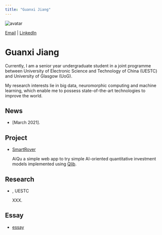 ```yaml
---
title: "Guanxi Jiang"
---
```


![avatar](https://raw.github.com/guanxijiang/guanxijiang.github.io/main/gxj.jpg)

[Email](mailto:2429648J@student.gla.ac.uk) \| [LinkedIn](https://www.linkedin.com/in/GuanxiJiang/)

# Guanxi Jiang

Currently, I am a senior year undergraduate student in a joint programme between University of Electronic Science and Technology of China (UESTC) and University of Glasgow (UoG). 

My research interests lie in big data, neuromorphic computing and machine learning, which enable me to possess state-of-the-art technologies to improve the world.

## News
- [March 2021].


## Project
  
- [SmartRover]() 

  AiQu a simple web app to try simple AI-oriented quantitative investment models implemented using [Qlib](https://github.com/microsoft/qlib).


## Research

- , UESTC

  XXX.
  

## Essay

- [essay]()
